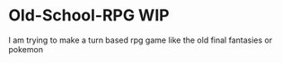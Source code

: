 # Old-School-RPG WIP
I am trying to make a turn based rpg game like the old final fantasies or pokemon
